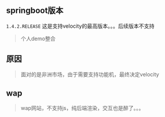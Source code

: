 ## springboot版本
`1.4.2.RELEASE` 这是支持velocity的最高版本。。。后续版本不支持
> 个人demo整合

## 原因
> 面对的是非洲市场，由于需要支持功能机，最终决定velocity

## wap
> wap网站，不支持js，纯后端渲染，交互也是醉了。。。